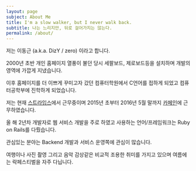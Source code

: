 ```yaml
---
layout: page
subject: About Me
title: I'm a slow walker, but I never walk back.
subtitle: 나는 느리지만, 뒤로 걸어가지는 않는다.
permalink: /about/
---
```


저는 이동근 (a.k.a. DizY / zero) 이라고 합니다.

2000년 초반 개인 홈페이지 열풍이 불던 당시 세팔보드, 제로보드등을 설치하며 개발의 영역에 가깝게 지냈습니다.

이후 홈페이지를 더 이쁘게 꾸미고자 갔던 컴퓨터학원에서 C언어를 접하게 되었고 컴퓨터공학부에 진학하게 되었습니다.

저는 현재 <a href="http://www.stripes.co.kr/" target="_blank">스트라입스</a>에서 근무중이며  2015년 초부터 2016년 5월 말까지 <a href="https://www.carffeine.com/" target="_blank">카페인</a>에 근무하였습니다.

올 해 2년차 개발자로 웹 서비스 개발을 주로 하였고 사용하는 언어/프레임워크는 Ruby on Rails를 다뤘습니다.

관심있는 분야는 Backend 개발과 서비스 운영쪽에 관심이 많습니다.

여행이나 사진 촬영 그리고 음악 감상같은 비교적 조용한 취미를 가지고 있으며 여름에는 락페스티벌을 자주 다닙니다.
